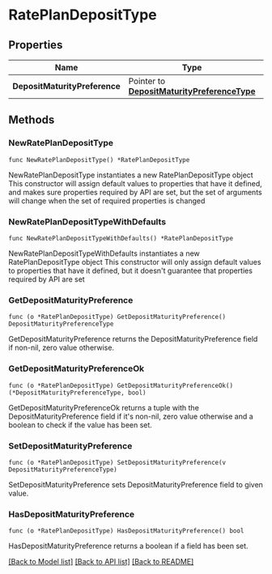 # RatePlanDepositType

## Properties

Name | Type | Description | Notes
------------ | ------------- | ------------- | -------------
**DepositMaturityPreference** | Pointer to [**DepositMaturityPreferenceType**](DepositMaturityPreferenceType.md) |  | [optional] 

## Methods

### NewRatePlanDepositType

`func NewRatePlanDepositType() *RatePlanDepositType`

NewRatePlanDepositType instantiates a new RatePlanDepositType object
This constructor will assign default values to properties that have it defined,
and makes sure properties required by API are set, but the set of arguments
will change when the set of required properties is changed

### NewRatePlanDepositTypeWithDefaults

`func NewRatePlanDepositTypeWithDefaults() *RatePlanDepositType`

NewRatePlanDepositTypeWithDefaults instantiates a new RatePlanDepositType object
This constructor will only assign default values to properties that have it defined,
but it doesn't guarantee that properties required by API are set

### GetDepositMaturityPreference

`func (o *RatePlanDepositType) GetDepositMaturityPreference() DepositMaturityPreferenceType`

GetDepositMaturityPreference returns the DepositMaturityPreference field if non-nil, zero value otherwise.

### GetDepositMaturityPreferenceOk

`func (o *RatePlanDepositType) GetDepositMaturityPreferenceOk() (*DepositMaturityPreferenceType, bool)`

GetDepositMaturityPreferenceOk returns a tuple with the DepositMaturityPreference field if it's non-nil, zero value otherwise
and a boolean to check if the value has been set.

### SetDepositMaturityPreference

`func (o *RatePlanDepositType) SetDepositMaturityPreference(v DepositMaturityPreferenceType)`

SetDepositMaturityPreference sets DepositMaturityPreference field to given value.

### HasDepositMaturityPreference

`func (o *RatePlanDepositType) HasDepositMaturityPreference() bool`

HasDepositMaturityPreference returns a boolean if a field has been set.


[[Back to Model list]](../README.md#documentation-for-models) [[Back to API list]](../README.md#documentation-for-api-endpoints) [[Back to README]](../README.md)



